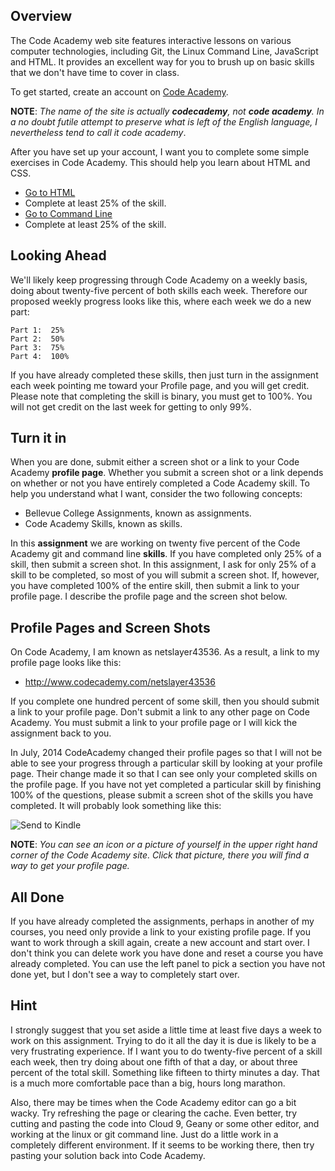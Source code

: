 ## Overview

The Code Academy web site features interactive lessons on various computer technologies, including Git, the Linux Command Line, JavaScript and HTML. It provides an excellent way for you to brush up on basic skills that we don't have time to cover in class.

To get started, create  an account on [Code Academy](http://www.codecademy.com/).

**NOTE**: _The name of the site is actually **codecademy**, not **code academy**. In a no doubt futile attempt to preserve what is left of the English language, I nevertheless tend to call it code academy_.

After you have set up your account, I want you to complete some simple exercises in Code Academy. This should help you learn about HTML and CSS.

- [Go to HTML](https://www.codecademy.com/learn/learn-html)
- Complete at least 25% of the skill.
- [Go to Command Line](https://www.codecademy.com/learn/learn-css)
- Complete at least 25% of the skill.

## Looking Ahead

We'll likely keep progressing through Code Academy on a weekly basis, doing about twenty-five percent of both skills each week. Therefore our proposed weekly progress looks like this, where each week we do a new part:

	Part 1:  25%
	Part 2:  50%
	Part 3:  75%
	Part 4:  100%

If you have already completed these skills, then just turn in the assignment each week pointing me toward your Profile page, and you will get credit. Please note that completing the skill is binary, you must get to 100%. You will not get credit on the last week for getting to only 99%.

## Turn it in

When you are done, submit either a screen shot or a link to your Code Academy **profile page**. Whether you submit a screen shot or a link depends on whether or not you have entirely completed a Code Academy skill. To help you understand what I want, consider the two following concepts:

- Bellevue College Assignments, known as assignments.
- Code Academy Skills, known as skills.

In this **assignment** we are working on twenty five percent of the Code Academy git and command line **skills**. If you have completed only 25% of a skill, then submit a screen shot. In this assignment, I ask for only 25% of a skill to be completed, so most of you will submit a screen shot. If, however, you have completed 100% of the entire skill, then submit a link to your profile page. I describe the profile page and the screen shot below.

## Profile Pages and Screen Shots

On Code Academy, I am known as netslayer43536. As a result, a link to my profile page looks like this:

- <http://www.codecademy.com/netslayer43536>

If you complete one hundred percent of some skill, then you should submit a link to your profile page. Don't submit a link to any other page on Code Academy. You must submit a link to your profile page or I will kick the assignment back to you.

In July, 2014 CodeAcademy changed their profile pages so that I will not be able to see your progress through a particular skill by looking at your profile page. Their change made it so that I can see only your completed skills on the profile page. If you have not yet completed a particular skill by finishing 100% of the questions, please submit a screen shot of the skills you have completed. It will probably look something like this:

![Send to Kindle](https://drive.google.com/uc?export=view&id=0B25UTAlOfPRGcnB5VG8zMVVDWFE)

**NOTE**: _You can see an icon or a picture of yourself in the upper right hand corner of the Code Academy site. Click that picture, there you will find a way to get your profile page._

## All Done

If you have already completed the assignments, perhaps in another of my courses, you need only provide a link to your existing profile page. If you want to work through a skill again, create a new account and start over.  I don't think you can delete work you have done and reset a course you have already completed. You can use the left panel to pick a section you have not done yet, but I don't see a way to completely start over.

## Hint

I strongly suggest that you set aside a little time at least five days a week to work on this assignment. Trying to do it all the day it is due is likely to be a very frustrating experience. If I want you to do twenty-five percent of a skill each week, then try doing about one fifth of that a day, or about three percent of the total skill. Something like fifteen to thirty minutes a day. That is a much more comfortable pace than a big, hours long marathon.

Also, there may be times when the Code Academy editor can go a bit wacky. Try refreshing the page or clearing the cache. Even better, try cutting and pasting the code into Cloud 9, Geany or some other editor, and working at the linux or git command line. Just do a little work in a completely different environment. If it seems to be working there, then try pasting your solution back into Code Academy.
